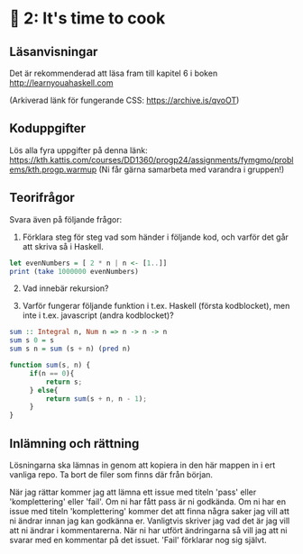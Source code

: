 # 🍛 2: It's time to cook

## Läsanvisningar
Det är rekommenderad att läsa fram till kapitel 6 i boken http://learnyouahaskell.com

(Arkiverad länk för fungerande CSS: https://archive.is/qvoOT)

## Koduppgifter
Lös alla fyra uppgifter på denna länk: https://kth.kattis.com/courses/DD1360/progp24/assignments/fymgmo/problems/kth.progp.warmup
(Ni får gärna samarbeta med varandra i gruppen!)

## Teorifrågor
Svara även på följande frågor:

1. Förklara steg för steg vad som händer i följande kod, och varför det går att skriva så i Haskell.
```haskell
let evenNumbers = [ 2 * n | n <- [1..]]
print (take 1000000 evenNumbers)
```

2. Vad innebär rekursion?

3. Varför fungerar följande funktion i t.ex. Haskell (första kodblocket), men inte i t.ex. javascript (andra kodblocket)?
```haskell
sum :: Integral n, Num n => n -> n -> n
sum s 0 = s
sum s n = sum (s + n) (pred n)
```

```javascript
function sum(s, n) {
     if(n == 0){
         return s;
     } else{
         return sum(s + n, n - 1);
     }
}
```

## Inlämning och rättning
Lösningarna ska lämnas in genom att kopiera in den här mappen in i ert vanliga
repo. Ta bort de filer som finns där från början.

När jag rättar kommer jag att lämna ett issue med titeln 'pass' eller
'komplettering' eller 'fail'. Om ni har fått pass är ni godkända. Om ni har en
issue med titeln 'komplettering' kommer det att finna några saker jag vill att
ni ändrar innan jag kan godkänna er. Vanligtvis skriver jag vad det är jag vill
att ni ändrar i kommentarerna. När ni har utfört ändringarna så vill jag att ni
svarar med en kommentar på det issuet.
'Fail' förklarar nog sig självt.
